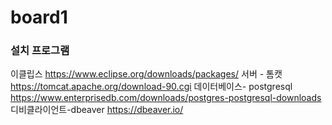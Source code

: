 # board1

### 설치 프로그램 
 
이클립스 
https://www.eclipse.org/downloads/packages/
서버 - 톰캣 
https://tomcat.apache.org/download-90.cgi
데이터베이스- postgresql
https://www.enterprisedb.com/downloads/postgres-postgresql-downloads
디비클라이언트-dbeaver
https://dbeaver.io/